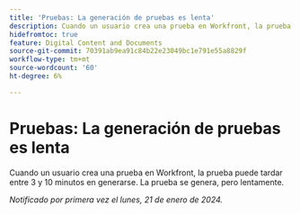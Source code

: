 ```yaml
---
title: 'Pruebas: La generación de pruebas es lenta'
description: Cuando un usuario crea una prueba en Workfront, la prueba puede tardar entre 3 y 10 minutos en generarse. La prueba se genera, pero lentamente.
hidefromtoc: true
feature: Digital Content and Documents
source-git-commit: 70391ab9ea91c84b22e23049bc1e791e55a8829f
workflow-type: tm+mt
source-wordcount: '60'
ht-degree: 6%

---
```


# Pruebas: La generación de pruebas es lenta

Cuando un usuario crea una prueba en Workfront, la prueba puede tardar entre 3 y 10 minutos en generarse. La prueba se genera, pero lentamente.

_Notificado por primera vez el lunes, 21 de enero de 2024._
